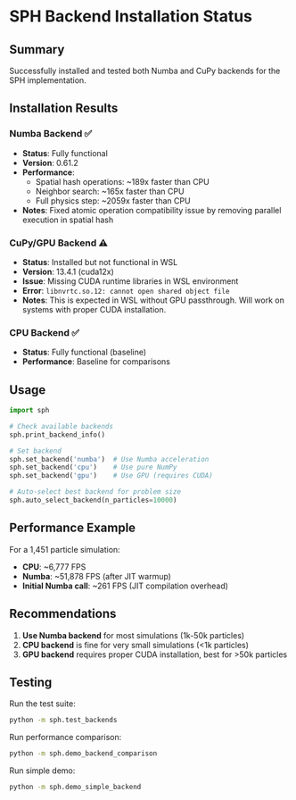 # SPH Backend Installation Status

## Summary

Successfully installed and tested both Numba and CuPy backends for the SPH implementation.

## Installation Results

### Numba Backend ✅
- **Status**: Fully functional
- **Version**: 0.61.2
- **Performance**: 
  - Spatial hash operations: ~189x faster than CPU
  - Neighbor search: ~165x faster than CPU
  - Full physics step: ~2059x faster than CPU
- **Notes**: Fixed atomic operation compatibility issue by removing parallel execution in spatial hash

### CuPy/GPU Backend ⚠️
- **Status**: Installed but not functional in WSL
- **Version**: 13.4.1 (cuda12x)
- **Issue**: Missing CUDA runtime libraries in WSL environment
- **Error**: `libnvrtc.so.12: cannot open shared object file`
- **Notes**: This is expected in WSL without GPU passthrough. Will work on systems with proper CUDA installation.

### CPU Backend ✅
- **Status**: Fully functional (baseline)
- **Performance**: Baseline for comparisons

## Usage

```python
import sph

# Check available backends
sph.print_backend_info()

# Set backend
sph.set_backend('numba')  # Use Numba acceleration
sph.set_backend('cpu')    # Use pure NumPy
sph.set_backend('gpu')    # Use GPU (requires CUDA)

# Auto-select best backend for problem size
sph.auto_select_backend(n_particles=10000)
```

## Performance Example

For a 1,451 particle simulation:
- **CPU**: ~6,777 FPS 
- **Numba**: ~51,878 FPS (after JIT warmup)
- **Initial Numba call**: ~261 FPS (JIT compilation overhead)

## Recommendations

1. **Use Numba backend** for most simulations (1k-50k particles)
2. **CPU backend** is fine for very small simulations (<1k particles)
3. **GPU backend** requires proper CUDA installation, best for >50k particles

## Testing

Run the test suite:
```bash
python -m sph.test_backends
```

Run performance comparison:
```bash
python -m sph.demo_backend_comparison
```

Run simple demo:
```bash
python -m sph.demo_simple_backend
```